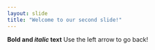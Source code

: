 ```yaml
---
layout: slide
title: "Welcome to our second slide!"
---
```

**Bold and *italic* text**
Use the left arrow to go back!
